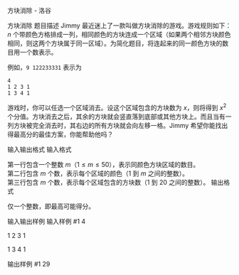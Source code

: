 



方块消除 - 洛谷














方块消除
题目描述
Jimmy 最近迷上了一款叫做方块消除的游戏。游戏规则如下：$n$ 个带颜色方格排成一列，相同颜色的方块连成一个区域（如果两个相邻方块颜色相同，则这两个方块属于同一区域）。为简化题目，将连起来的同一颜色方块的数目用一个数表示。

例如，`9 122233331` 表示为

```plain
4
1 2 3 1
1 3 4 1
```

游戏时，你可以任选一个区域消去。设这个区域包含的方块数为 $x$，则将得到 $x^2$ 个分值。方块消去之后，其余的方块就会竖直落到底部或其他方块上。而且当有一列方块被完全消去时，其右边的所有方块就会向左移一格。Jimmy 希望你能找出得最高分的最佳方案，你能帮助他吗？

输入输出格式
输入格式

第一行包含一个整数 $m$（$1 \le m \le 50$），表示同颜色方块区域的数目。  
第二行包含 $m$ 个数，表示每个区域的颜色（$1$ 到 $m$ 之间的整数）。  
第三行包含 $m$ 个数，表示每个区域包含的方块数（$1$ 到 $20$ 之间的整数）。
输出格式

仅一个整数，即最高可能得分。

输入输出样例
输入样例 #1
4
1 2 3 1
1 3 4 1

输出样例 #1
29







